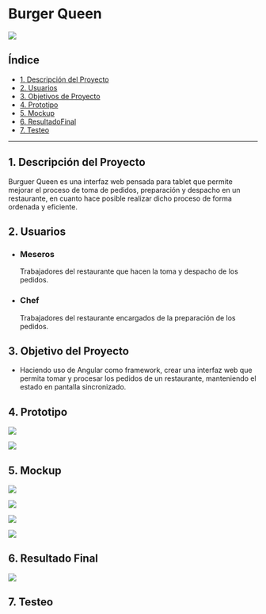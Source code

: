 # Burger Queen
![](https://i.imgur.com/YTfqUMr.png)




## Índice

* [1. Descripción del Proyecto](#1-descripción-el-Proyecto)
* [2. Usuarios](#2-usuarios)
* [3. Objetivos de Proyecto](#3-objetivos-de-proyecto)
* [4. Prototipo](#4-prototipo)
* [5. Mockup](#5-mockup)
* [6. ResultadoFinal](#6-resultado-final)
* [7. Testeo](#6-testeo)

***

## 1. Descripción del Proyecto
Burguer Queen es una interfaz web pensada para tablet que permite mejorar el proceso de toma de pedidos, preparación y despacho en un restaurante, en cuanto hace posible realizar dicho proceso de forma ordenada y eficiente.

## 2. Usuarios
* ### Meseros
    Trabajadores del restaurante que hacen la toma y despacho de los pedidos.
* ### Chef
    Trabajadores del restaurante encargados de la preparación de los pedidos.

## 3. Objetivo del Proyecto
* Haciendo uso de Angular como framework, crear una interfaz web que permita tomar y procesar los pedidos de un restaurante, manteniendo el estado en pantalla sincronizado.

## 4. Prototipo
![](https://i.imgur.com/PnzLKoJ.png)

![](https://i.imgur.com/EwAJrOx.png)

## 5. Mockup
![](https://i.imgur.com/5nnJ5HW.png)

![](https://i.imgur.com/My9VglF.png)

![](https://i.imgur.com/5OWjQPH.png)

![](https://i.imgur.com/1YDU2rA.png)

## 6. Resultado Final

![](https://i.imgur.com/WFrHT7z.gif)

## 7. Testeo